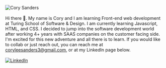 ![Cory Sanders](https://github.com/corysanders3/corysanders3/assets/41808895/1e982453-b6a3-459c-84cf-0981613f23f9)
<br>
<br>
Hi there 👋. My name is Cory and I am learning Front-end web development at Turing School of Software & Design. I am currently learning Javascript, HTML, and CSS. I decided to jump into the software development world after working 4+ years with SAAS companies on the customer facing side. I'm excited for this new adventure and all there is to learn. If you would like to collab or just reach out, you can reach me at coryleesanders3@gmail.com, or at my LinkedIn page below.
<br>
<br>
[![LinkedIn](https://img.shields.io/badge/LinkedIn-Cory%20Sanders-blue)](https://www.linkedin.com/in/corysanders3/)
